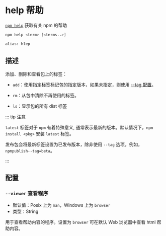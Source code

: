 # help 帮助

[`npm help`](https://docs.npmjs.com/cli/v10/commands/npm-help) 获取有关 npm 的帮助

```bash
npm help <term> [<terms..>]

alias: hlep
```

## 描述

添加、删除和查看包上的标签：

- `add`：使用指定标签标记包的指定版本，如果未指定，则使用 [--tag 配置](https://docs.npmjs.com/cli/v10/using-npm/config#tag)。

- `rm`：从包中清除不再使用的标签。

- `ls`：显示包的所有 dist 标签

::: tip 注意

`latest` 标签对于 `npm` 有着特殊意义, 通常表示最新的版本。默认情况下，`npm install <pkg>` 安装 `latest` 标签。

发布包会将最新标签设置为已发布版本，除非使用 `--tag` 选项。例如，`npmpublish--tag=beta`。

:::

## 配置

### `--viewer` **查看程序**

- 默认值：Posix 上为 `man`，Windows 上为 `browser`
- 类型：String

用于查看帮助内容的程序。设置为 `browser` 可在默认 Web 浏览器中查看 html 帮助内容。
